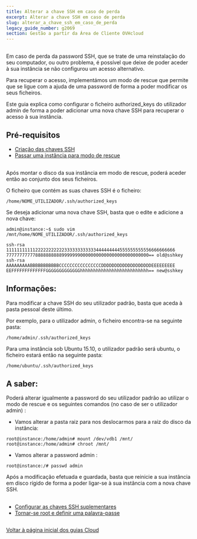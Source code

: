 ```yaml
---
title: Alterar a chave SSH em caso de perda
excerpt: Alterar a chave SSH em caso de perda
slug: alterar_a_chave_ssh_em_caso_de_perda
legacy_guide_number: g2069
section: Gestão a partir da Área de Cliente OVHcloud
---
```



## 
Em caso de perda da password SSH, que se trate de uma reinstalação do seu computador, ou outro problema, é possível que deixe de poder aceder à sua instância se não configurou um acesso alternativo.

Para recuperar o acesso, implementámos um modo de rescue que permite que se ligue com a ajuda de uma password de forma a poder modificar os seus ficheiros.

Este guia explica como configurar o ficheiro authorized_keys do utilizador admin de forma a poder adicionar uma nova chave SSH para recuperar o acesso à sua instância.


## Pré-requisitos

- [Criação das chaves SSH]({legacy}1769)
- [Passar uma instância para modo de rescue]({legacy}2029)




## 
Após montar o disco da sua instância em modo de rescue, poderá aceder então ao conjunto dos seus ficheiros.

O ficheiro que contém as suas chaves SSH é o ficheiro:


```
/home/NOME_UTILIZADOR/.ssh/authorized_keys
```


Se deseja adicionar uma nova chave SSH, basta que o edite e adicione a nova chave:


```
admin@instance:~$ sudo vim /mnt/home/NOME_UTILIZADOR/.ssh/authorized_keys

ssh-rsa 1111111111122222222222333333333333444444444555555555556666666666
777777777778888888888999999900000000000000000000000000== old@sshkey
ssh-rsa AAAAAAAAABBBBBBBBBBBCCCCCCCCCCCCCCCCDDDDDDDDDDDDDDDDDDDEEEEEEEEE
EEFFFFFFFFFFFFFGGGGGGGGGGGGGhhhhhhhhhhhhhhhhhhhhhhhhhh== new@sshkey
```



## Informações:
Para modificar a chave SSH do seu utilizador padrão, basta que aceda à pasta pessoal deste último.

Por exemplo, para o utilizador admin, o ficheiro encontra-se na seguinte pasta:


```
/home/admin/.ssh/authorized_keys
```


Para uma instância sob Ubuntu 15.10, o utilizador padrão será ubuntu, o ficheiro estará então na seguinte pasta:


```
/home/ubuntu/.ssh/authorized_keys
```



## A saber:
Poderá alterar igualmente a password do seu utilizador padrão ao utilizar o modo de rescue e os seguintes comandos (no caso de ser o utilizador admin) :


- Vamos alterar a pasta raiz para nos deslocarmos para a raiz do disco da instância:


```
root@instance:/home/admin# mount /dev/vdb1 /mnt/
root@instance:/home/admin# chroot /mnt/
```


- Vamos alterar a password admin :


```
root@instance:/# passwd admin
```



Após a modificação efetuada e guardada, basta que reinicie a sua instância em disco rígido de forma a poder ligar-se à sua instância com a nova chave SSH.


## 

- [Configurar as chaves SSH suplementares]({legacy}1924)
- [Tornar-se root e definir uma palavra-passe]({legacy}1786)




## 
[Voltar à página inicial dos guias Cloud]({legacy}1785)


